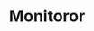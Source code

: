 ---
codehost: https://github.com/https://github.com/monitoror/monitoror
logohandle: monitoror
sort: monitoror
title: Monitoror
website: https://monitoror.com/
---